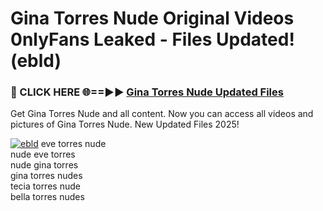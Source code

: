 # Gina Torres Nude Original Videos 0nlyFans Leaked - Files Updated! (ebld)

<h3>🔴 CLICK HERE 🌐==►► <a href="https://tinyurl.com/yrmya6cz" rel="nofollow">Gina Torres Nude Updated Files</a></h3>

Get Gina Torres Nude and all content. Now you can access all videos and pictures of Gina Torres Nude. New Updated Files 2025!

[![ebld](https://i.imgur.com/FMdXYCs.gif)](https://tinyurl.com/yrmya6cz)
eve torres nude<br>
nude eve torres<br>
nude gina torres<br>
gina torres nudes<br>
tecia torres nude<br>
bella torres nudes